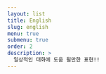 ```yaml
---
layout: list
title: English
slug: english
menu: true
submenu: true
order: 2
description: >
  일상적인 대화에 도움 될만한 표현!!
---
```

